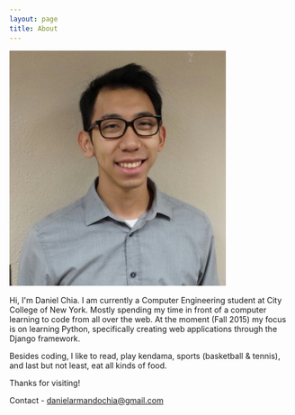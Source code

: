 ```yaml
---
layout: page
title: About
---
```


![Me](/public/img/profile.jpg)

Hi, I'm Daniel Chia. I am currently a Computer Engineering student at City College of New York. Mostly spending my time in front of a computer learning to code from all over the web. At the moment (Fall 2015) my focus is on learning Python, specifically creating web applications through the Django framework.

Besides coding, I like to read, play kendama, sports (basketball & tennis), and last but not least, eat all kinds of food.

Thanks for visiting!

Contact - danielarmandochia@gmail.com
